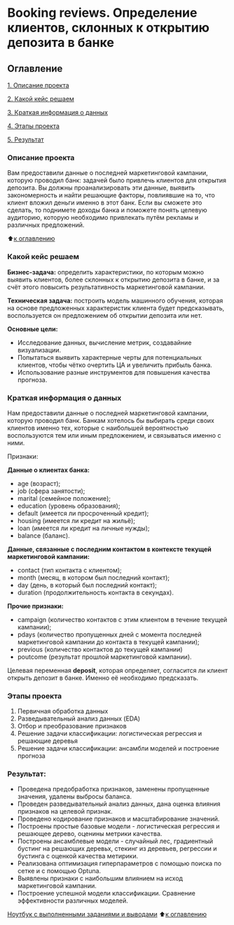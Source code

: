 # Booking reviews. Определение клиентов, склонных к открытию депозита в банке
## Оглавление
[1. Описание проекта](https://github.com/dariazvonareva/Project_3_EDA_Booking_reviews/blob/main/README.md#Описание-проекта)

[2. Какой кейс решаем](https://github.com/dariazvonareva/Project_3_EDA_Booking_reviews/blob/main/README.md#Описание-проекта)

[3. Краткая информация о данных](https://github.com/dariazvonareva/Project_3_EDA_Booking_reviews/blob/main/README.md#Описание-проекта)

[4. Этапы проекта](https://github.com/dariazvonareva/Project_3_EDA_Booking_reviews/blob/main/README.md#Этапы-проекта)

[5. Результат](https://github.com/dariazvonareva/Project_3_EDA_Booking_reviews/blob/main/README.md#Результаты)

### Описание проекта
Вам предоставили данные о последней маркетинговой кампании, которую проводил банк: задачей было привлечь клиентов для открытия депозита. Вы должны проанализировать эти данные, выявить закономерность и найти решающие факторы, повлиявшие на то, что клиент вложил деньги именно в этот банк. Если вы сможете это сделать, то поднимете доходы банка и поможете понять целевую аудиторию, которую необходимо привлекать путём рекламы и различных предложений.

:arrow_up:[к оглавлению](https://github.com/dariazvonareva/Project_3_EDA_Booking_reviews/blob/main/README.md#Оглавление)

### Какой кейс решаем

**Бизнес-задача:** определить характеристики, по которым можно выявить клиентов, более склонных к открытию депозита в банке, и за счёт этого повысить результативность маркетинговой кампании.

**Техническая задача:** построить модель машинного обучения, которая на основе предложенных характеристик клиента будет предсказывать, воспользуется он предложением об открытии депозита или нет.

**Основные цели:**
- Исследование данных, вычисление метрик, создавайние визуализации.
- Попытаться выявить характерные черты для потенциальных клиентов, чтобы чётко очертить ЦА и увеличить прибыль банка.
- Использование разные инструментов для повышения качества прогноза.

### Краткая информация о данных

Нам предоставили данные о последней маркетинговой кампании, которую проводил банк. Банкам хотелось бы выбирать среди своих клиентов именно тех, которые с наибольшей вероятностью воспользуются тем или иным предложением, и связываться именно с ними.

Признаки:

**Данные о клиентах банка:**

- age (возраст);
- job (сфера занятости);
- marital (семейное положение);
- education (уровень образования);
- default (имеется ли просроченный кредит);
- housing (имеется ли кредит на жильё);
- loan (имеется ли кредит на личные нужды);
- balance (баланс).

**Данные, связанные с последним контактом в контексте текущей маркетинговой кампании:**

- contact (тип контакта с клиентом);
- month (месяц, в котором был последний контакт);
- day (день, в который был последний контакт);
- duration (продолжительность контакта в секундах).

**Прочие признаки:**

- campaign (количество контактов с этим клиентом в течение текущей кампании);
- pdays (количество пропущенных дней с момента последней маркетинговой кампании до контакта в текущей кампании);
- previous (количество контактов до текущей кампании)
- poutcome (результат прошлой маркетинговой кампании).

Целевая переменная **deposit**, которая определяет, согласится ли клиент открыть депозит в банке. Именно её необходимо предсказать.

### Этапы проекта
1. Первичная обработка данных
2. Разведывательный анализ данных (EDA)
3. Отбор и преобразование признаков
4. Решение задачи классификации: логистическая регрессия и решающие деревья
5. Решение задачи классификации: ансамбли моделей и построение прогноза


### Результат:

- Проведена предобработка признаков, заменены пропущенные значения, удалены выбросы баланса.
- Проведен разведывательный анализ данных, дана оценка влияния признаков на целевой признак.
- Проведено кодирование признаков и масштабирование значений. 
- Построены простые базовые модели - логистическая регрессия и решающее дерево, оценины метрики качества.
- Построены ансамблевые модели - случайный лес, градиентный бустинг на решающих деревьх, стекинг из деревьев, регрессии и бустинга с оценкой качества метирики.
- Реализована оптимизация гиперпараметров с помощью поиска по сетке и с помощью Optuna.
- Выявлены признаки с наибольшим влиянием на исход маркетинговой кампании. 
- Построение успешной модели классификации. Сравнение эффективности различных моделей. 

[Ноутбук с выполненными заданиями и выводами](https://github.com/dariazvonareva/Project_3_EDA_Booking_reviews/blob/main/project-3-hotels-eda-feature-engineering.ipynb)
:arrow_up:[к оглавлению](https://github.com/dariazvonareva/Project_3_EDA_Booking_reviews/blob/main/README.md#Оглавление)